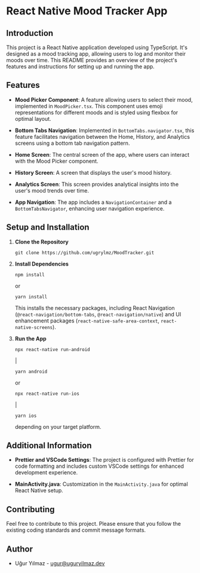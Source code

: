 # React Native Mood Tracker App

## Introduction

This project is a React Native application developed using TypeScript. It's designed as a mood tracking app, allowing users to log and monitor their moods over time. This README provides an overview of the project's features and instructions for setting up and running the app.

## Features

- **Mood Picker Component**: A feature allowing users to select their mood, implemented in `MoodPicker.tsx`. This component uses emoji representations for different moods and is styled using flexbox for optimal layout.
  
- **Bottom Tabs Navigation**: Implemented in `BottomTabs.navigator.tsx`, this feature facilitates navigation between the Home, History, and Analytics screens using a bottom tab navigation pattern.
  
- **Home Screen**: The central screen of the app, where users can interact with the Mood Picker component.
  
- **History Screen**: A screen that displays the user's mood history.
  
- **Analytics Screen**: This screen provides analytical insights into the user's mood trends over time.
  
- **App Navigation**: The app includes a `NavigationContainer` and a `BottomTabsNavigator`, enhancing user navigation experience.

## Setup and Installation

1. **Clone the Repository**
   ```
   git clone https://github.com/ugrylmz/MoodTracker.git
   ```
2. **Install Dependencies**
   ```
   npm install
   ```
   or 
   ```
   yarn install
   ```
   This installs the necessary packages, including React Navigation (`@react-navigation/bottom-tabs`, `@react-navigation/native`) and UI enhancement packages (`react-native-safe-area-context`, `react-native-screens`).

3. **Run the App**
   ```
   npx react-native run-android
   ```
   |
   ```
   yarn android
   ```
    or
   ```
   npx react-native run-ios
   ```
   |
    ```
    yarn ios
    ```
   depending on your target platform.

## Additional Information

- **Prettier and VSCode Settings**: The project is configured with Prettier for code formatting and includes custom VSCode settings for enhanced development experience.
  
- **MainActivity.java**: Customization in the `MainActivity.java` for optimal React Native setup.

## Contributing

Feel free to contribute to this project. Please ensure that you follow the existing coding standards and commit message formats.

## Author

- Uğur Yılmaz - [ugur@uguryilmaz.dev](mailto:ugur@uguryilmaz.dev)